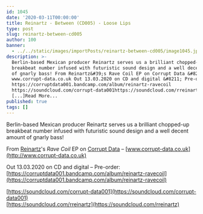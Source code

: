 ```yaml
---
id: 1045
date: '2020-03-11T00:00:00'
title: Reinartz - Between (CD005) - Loose Lips
type: post
slug: reinartz-between-cd005
author: 100
banner:
  - ../../static/images/importPosts/reinartz-between-cd005/image1045.jpeg
description: >-
  Berlin-based Mexican producer Reinartz serves us a brilliant chopped-up
  breakbeat number infused with futuristic sound design and a well decent amount
  of gnarly bass! From Reinartz&#39;s Rave Coil EP on Corrupt Data &#8211;
  www.corrupt-data.co.uk Out 13.03.2020 on CD and digital &#8211; Pre-order:
  https://corruptdata001.bandcamp.com/album/reinartz-ravecoil
  https://soundcloud.com/corrupt-data001https://soundcloud.com/rreinartz
  [...]Read More...
published: true
tags: []
---
```

Berlin-based Mexican producer Reinartz serves us a brilliant chopped-up breakbeat number infused with futuristic sound design and a well decent amount of gnarly bass!

From [Reinartz](https://soundcloud.com/rreinartz)'s _Rave Coil_ EP on [Corrupt Data](https://corruptdata001.bandcamp.com) – [www.corrupt-data.co.uk](http://www.corrupt-data.co.uk)

Out 13.03.2020 on CD and digital – Pre-order: [](https://corruptdata001.bandcamp.com/album/reinartz-ravecoil)[https://corruptdata001.bandcamp.com/album/reinartz-ravecoil](https://corruptdata001.bandcamp.com/album/reinartz-ravecoil)

[](https://soundcloud.com/corrupt-data001)[https://soundcloud.com/corrupt-data001](https://soundcloud.com/corrupt-data001)  
[](https://soundcloud.com/rreinartz)[https://soundcloud.com/rreinartz](https://soundcloud.com/rreinartz)